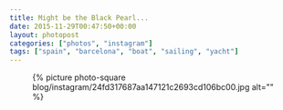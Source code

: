 ```yaml
---
title: Might be the Black Pearl...
date: 2015-11-29T00:47:50+00:00
layout: photopost
categories: ["photos", "instagram"]
tags: ["spain", "barcelona", "boat", "sailing", "yacht"]
---
```


<figure class="photo photo--square">
  {% picture photo-square blog/instagram/24fd317687aa147121c2693cd106bc00.jpg alt="" %}
</figure>



